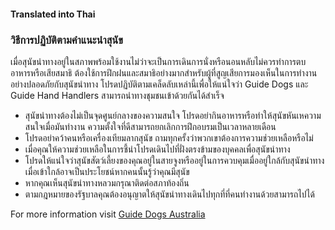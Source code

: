 #### Translated into Thai

### วิธีการปฏิบัติตามคำแนะนำสุนัข

เมื่อสุนัขนำทางอยู่ในสภาพพร้อมใช้งานไม่ว่าจะเป็นการเดินการนั่งหรือนอนหลับไม่ควรทำการตบอาหารหรือเสียสมาธิ ต้องใช้การฝึกฝนและสมาธิอย่างมากสำหรับผู้ที่สูญเสียการมองเห็นในการทำงานอย่างปลอดภัยกับสุนัขนำทาง โปรดปฏิบัติตามเคล็ดลับเหล่านี้เพื่อให้แน่ใจว่า Guide Dogs และ Guide Hand Handlers สามารถนำทางชุมชนเข้าด้วยกันได้สำเร็จ

*   สุนัขนำทางต้องไม่เป็นจุดศูนย์กลางของความสนใจ โปรดอย่ากินอาหารหรือทำให้สุนัขหันเหความสนใจเมื่อมันทำงาน ความตั้งใจที่ดีสามารถยกเลิกการฝึกอบรมเป็นเวลาหลายเดือน
*   โปรดอย่าคว้าคนหรือเครื่องเทียมลากสุนัข ถามทุกครั้งว่าพวกเขาต้องการความช่วยเหลือหรือไม่
*   เมื่อคุณให้ความช่วยเหลือในการชี้นำโปรดเดินไปที่ฝั่งตรงข้ามของบุคคลเพื่อสุนัขนำทาง
*   โปรดให้แน่ใจว่าสุนัขสัตว์เลี้ยงของคุณอยู่ในสายจูงหรืออยู่ในการควบคุมเมื่ออยู่ใกล้กับสุนัขนำทาง เมื่อเข้าใกล้อาจเป็นประโยชน์หากคนนั้นรู้ว่าคุณมีสุนัข
*   หากคุณเห็นสุนัขนำทางหลวมกรุณาติดต่อสภาท้องถิ่น
*   ตามกฎหมายของรัฐบาลคุณต้องอนุญาตให้สุนัขนำทางเดินไปทุกที่ที่คนทำงานด้วยสามารถไปได้

For more information visit [Guide Dogs Australia](http://guidedogsaustralia.com/)